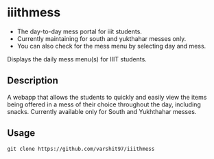 # iiithmess

* The day-to-day mess portal for iiit students.
* Currently maintaining for south and yukthahar messes only.
* You can also check for the mess menu by selecting day and mess.

Displays the daily mess menu(s) for IIIT students.

## Description

A webapp that allows the students to quickly and easily view the items being offered in a mess of their choice throughout the day, including snacks. 
Currently available only for South and Yukhthahar messes.

## Usage

`git clone https://github.com/varshit97/iiithmess`
